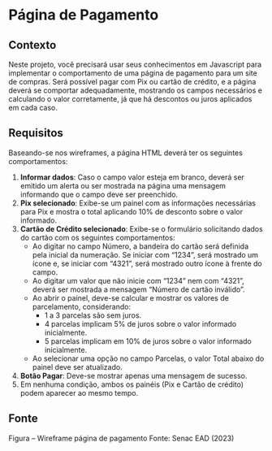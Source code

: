 # Página de Pagamento

## Contexto

Neste projeto, você precisará usar seus conhecimentos em Javascript para implementar o comportamento de uma página de pagamento para um site de compras.
Será possível pagar com Pix ou cartão de crédito, e a página deverá se comportar adequadamente, mostrando os campos necessários e calculando o valor corretamente,
já que há descontos ou juros aplicados em cada caso.



## Requisitos

Baseando-se nos wireframes, a página HTML deverá ter os seguintes comportamentos:

1. **Informar dados**: Caso o campo valor esteja em branco, deverá ser emitido um alerta ou ser mostrada na página uma mensagem informando que o campo deve ser preenchido.
2. **Pix selecionado**: Exibe-se um painel com as informações necessárias para Pix e mostra o total aplicando 10% de desconto sobre o valor informado.
3. **Cartão de Crédito selecionado**: Exibe-se o formulário solicitando dados do cartão com os seguintes comportamentos:
   - Ao digitar no campo Número, a bandeira do cartão será definida pela inicial da numeração. Se iniciar com “1234”, será mostrado um ícone e, se iniciar com “4321”, será mostrado outro ícone à frente do campo.
   - Ao digitar um valor que não inicie com “1234” nem com “4321”, deverá ser mostrada a mensagem “Número de cartão inválido”.
   - Ao abrir o painel, deve-se calcular e mostrar os valores de parcelamento, considerando:
     - 1 a 3 parcelas são sem juros.
     - 4 parcelas implicam 5% de juros sobre o valor informado inicialmente.
     - 5 parcelas implicam em 10% de juros sobre o valor informado inicialmente.
   - Ao selecionar uma opção no campo Parcelas, o valor Total abaixo do painel deve ser atualizado.
4. **Botão Pagar**: Deve-se mostrar apenas uma mensagem de sucesso.
5. Em nenhuma condição, ambos os painéis (Pix e Cartão de crédito) podem aparecer ao mesmo tempo.

## Fonte

Figura – Wireframe página de pagamento
Fonte: Senac EAD (2023)
